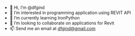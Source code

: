 - 👋 Hi, I’m @dfgind
- 👀 I’m interested in programming application using REVIT API
- 🌱 I’m currently learning IronPython
- 💞️ I’m looking to collaborate on applications for Revit
- 📫 Send me an email at dfgind@gmail.com

<!---
dfgind/dfgind is a ✨ special ✨ repository because its `README.md` (this file) appears on your GitHub profile.
You can click the Preview link to take a look at your changes.
--->
